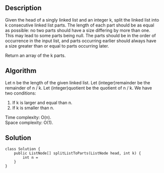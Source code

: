 ## Description
Given the head of a singly linked list and an integer k, split the linked list into k consecutive linked list parts.
The length of each part should be as equal as possible: no two parts should have a size differing by more than one. This may lead to some parts being null.
The parts should be in the order of occurrence in the input list, and parts occurring earlier should always have a size greater than or equal to parts occurring later.   

Return an array of the k parts.

## Algorithm
Let n be the length of the given linked list.
Let (integer)remainder be the remainder of n / k.
Let (integer)quotient be the quotient of n / k.
We have two conditions:
1. If k is larger and equal than n.
2. If k is smaller than n.

Time complexity: O(n).  
Space complexity: O(1).

## Solution
~~~
class Solution {
    public ListNode[] splitListToParts(ListNode head, int k) {
        int n = 
    }
}
~~~